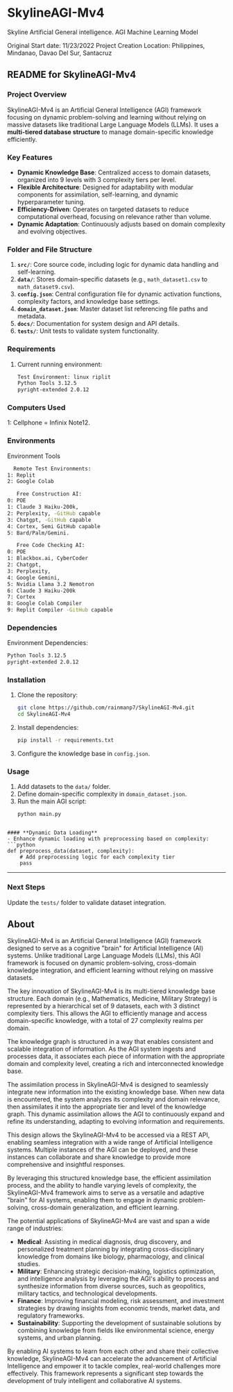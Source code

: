 # SkylineAGI-Mv4
Skyline Artificial General intelligence. AGI Machine Learning Model

Original Start date: 11/23/2022
Project Creation Location: 
Philippines, Mindanao, Davao Del Sur, Santacruz

## **README for SkylineAGI-Mv4**

### **Project Overview**
SkylineAGI-Mv4 is an Artificial General Intelligence (AGI) framework focusing on dynamic problem-solving and learning without relying on massive datasets like traditional Large Language Models (LLMs). It uses a **multi-tiered database structure** to manage domain-specific knowledge efficiently.

### **Key Features**
- **Dynamic Knowledge Base**: Centralized access to domain datasets, organized into 9 levels with 3 complexity tiers per level.
- **Flexible Architecture**: Designed for adaptability with modular components for assimilation, self-learning, and dynamic hyperparameter tuning.
- **Efficiency-Driven**: Operates on targeted datasets to reduce computational overhead, focusing on relevance rather than volume.
- **Dynamic Adaptation**: Continuously adjusts based on domain complexity and evolving objectives.

### **Folder and File Structure**
1. **`src/`**: Core source code, including logic for dynamic data handling and self-learning.
2. **`data/`**: Stores domain-specific datasets (e.g., `math_dataset1.csv` to `math_dataset9.csv`).
3. **`config.json`**: Central configuration file for dynamic activation functions, complexity factors, and knowledge base settings.
4. **`domain_dataset.json`**: Master dataset list referencing file paths and metadata.
5. **`docs/`**: Documentation for system design and API details.
6. **`tests/`**: Unit tests to validate system functionality.

### **Requirements**
1. Current running environment:
   ```bash
   Test Environment: linux riplit
   Python Tools 3.12.5
   pyright-extended 2.0.12
   ```
### **Computers Used**
1: Cellphone = Infinix Note12.

### **Environments**
Environment Tools
```bash
  Remote Test Environments: 
1: Replit
2: Google Colab

   Free Construction AI: 
0: POE
1: Claude 3 Haiku-200k, 
2: Perplexity, -GitHub capable
3: Chatgpt, -GitHub capable
4: Cortex, Semi GitHub capable
5: Bard/Palm/Gemini.

   Free Code Checking AI:
0: POE 
1: Blackbox.ai, CyberCoder
2: Chatgpt, 
3: Perplexity, 
4: Google Gemini, 
5: Nvidia Llama 3.2 Nemotron
6: Claude 3 Haiku-200k
7: Cortex
8: Google Colab Compiler
9: Replit Compiler -GitHub capable
   ```

### **Dependencies**
Environment Dependencies:
   ```bash
   Python Tools 3.12.5
   pyright-extended 2.0.12
   ```

### **Installation**
1. Clone the repository:
   ```bash
   git clone https://github.com/rainmanp7/SkylineAGI-Mv4.git
   cd SkylineAGI-Mv4
   ```
2. Install dependencies:
   ```bash
   pip install -r requirements.txt
   ```
3. Configure the knowledge base in `config.json`.

### **Usage**
1. Add datasets to the `data/` folder.
2. Define domain-specific complexity in `domain_dataset.json`.
3. Run the main AGI script:
   ```bash
   python main.py

  ```

#### **Dynamic Data Loading**
- Enhance dynamic loading with preprocessing based on complexity:
  ```python
  def preprocess_data(dataset, complexity):
      # Add preprocessing logic for each complexity tier
      pass
  ```

---

### **Next Steps**
Update the `tests/` folder to validate dataset integration.


## About
SkylineAGI-Mv4 is an Artificial General Intelligence (AGI) framework designed to serve as a cognitive "brain" for Artificial Intelligence (AI) systems. Unlike traditional Large Language Models (LLMs), this AGI framework is focused on dynamic problem-solving, cross-domain knowledge integration, and efficient learning without relying on massive datasets.

The key innovation of SkylineAGI-Mv4 is its multi-tiered knowledge base structure. Each domain (e.g., Mathematics, Medicine, Military Strategy) is represented by a hierarchical set of 9 datasets, each with 3 distinct complexity tiers. This allows the AGI to efficiently manage and access domain-specific knowledge, with a total of 27 complexity realms per domain.

The knowledge graph is structured in a way that enables consistent and scalable integration of information. As the AGI system ingests and processes data, it associates each piece of information with the appropriate domain and complexity level, creating a rich and interconnected knowledge base.

The assimilation process in SkylineAGI-Mv4 is designed to seamlessly integrate new information into the existing knowledge base. When new data is encountered, the system analyzes its complexity and domain relevance, then assimilates it into the appropriate tier and level of the knowledge graph. This dynamic assimilation allows the AGI to continuously expand and refine its understanding, adapting to evolving information and requirements.

This design allows the SkylineAGI-Mv4 to be accessed via a REST API, enabling seamless integration with a wide range of Artificial Intelligence systems. Multiple instances of the AGI can be deployed, and these instances can collaborate and share knowledge to provide more comprehensive and insightful responses.

By leveraging this structured knowledge base, the efficient assimilation process, and the ability to handle varying levels of complexity, the SkylineAGI-Mv4 framework aims to serve as a versatile and adaptive "brain" for AI systems, enabling them to engage in dynamic problem-solving, cross-domain generalization, and efficient learning.

The potential applications of SkylineAGI-Mv4 are vast and span a wide range of industries:

- **Medical**: Assisting in medical diagnosis, drug discovery, and personalized treatment planning by integrating cross-disciplinary knowledge from domains like biology, pharmacology, and clinical studies.
- **Military**: Enhancing strategic decision-making, logistics optimization, and intelligence analysis by leveraging the AGI's ability to process and synthesize information from diverse sources, such as geopolitics, military tactics, and technological developments.
- **Finance**: Improving financial modeling, risk assessment, and investment strategies by drawing insights from economic trends, market data, and regulatory frameworks.
- **Sustainability**: Supporting the development of sustainable solutions by combining knowledge from fields like environmental science, energy systems, and urban planning.

By enabling AI systems to learn from each other and share their collective knowledge, SkylineAGI-Mv4 can accelerate the advancement of Artificial Intelligence and empower it to tackle complex, real-world challenges more effectively. This framework represents a significant step towards the development of truly intelligent and collaborative AI systems.
